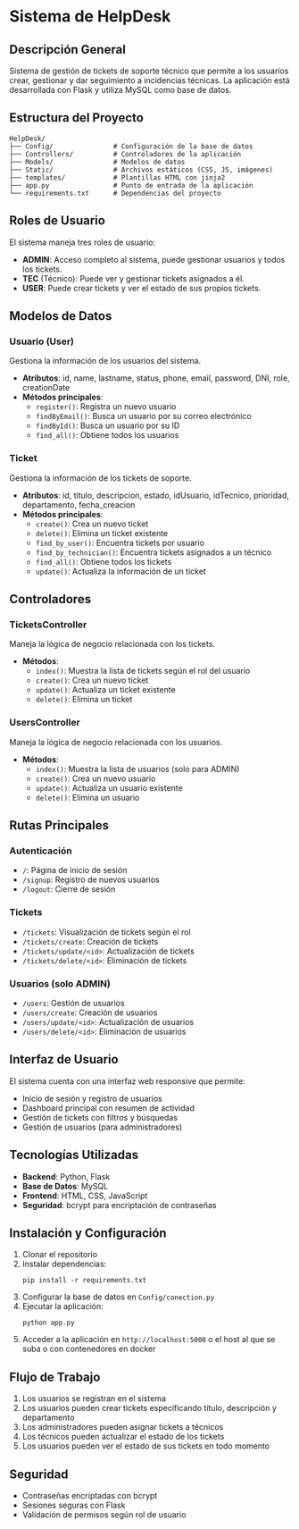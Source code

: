 # Sistema de HelpDesk

## Descripción General
Sistema de gestión de tickets de soporte técnico que permite a los usuarios crear, gestionar y dar seguimiento a incidencias técnicas. La aplicación está desarrollada con Flask y utiliza MySQL como base de datos.

## Estructura del Proyecto

```
HelpDesk/
├── Config/               # Configuración de la base de datos
├── Controllers/          # Controladores de la aplicación
├── Models/               # Modelos de datos
├── Static/               # Archivos estáticos (CSS, JS, imágenes)
├── templates/            # Plantillas HTML con jinja2
├── app.py                # Punto de entrada de la aplicación
└── requirements.txt      # Dependencias del proyecto
```

## Roles de Usuario
El sistema maneja tres roles de usuario:
- **ADMIN**: Acceso completo al sistema, puede gestionar usuarios y todos los tickets.
- **TEC** (Técnico): Puede ver y gestionar tickets asignados a él.
- **USER**: Puede crear tickets y ver el estado de sus propios tickets.

## Modelos de Datos

### Usuario (User)
Gestiona la información de los usuarios del sistema.
- **Atributos**: id, name, lastname, status, phone, email, password, DNI, role, creationDate
- **Métodos principales**:
  - `register()`: Registra un nuevo usuario
  - `findByEmail()`: Busca un usuario por su correo electrónico
  - `findById()`: Busca un usuario por su ID
  - `find_all()`: Obtiene todos los usuarios

### Ticket
Gestiona la información de los tickets de soporte.
- **Atributos**: id, titulo, descripcion, estado, idUsuario, idTecnico, prioridad, departamento, fecha_creacion
- **Métodos principales**:
  - `create()`: Crea un nuevo ticket
  - `delete()`: Elimina un ticket existente
  - `find_by_user()`: Encuentra tickets por usuario
  - `find_by_technician()`: Encuentra tickets asignados a un técnico
  - `find_all()`: Obtiene todos los tickets
  - `update()`: Actualiza la información de un ticket

## Controladores

### TicketsController
Maneja la lógica de negocio relacionada con los tickets.
- **Métodos**:
  - `index()`: Muestra la lista de tickets según el rol del usuario
  - `create()`: Crea un nuevo ticket
  - `update()`: Actualiza un ticket existente
  - `delete()`: Elimina un ticket

### UsersController
Maneja la lógica de negocio relacionada con los usuarios.
- **Métodos**:
  - `index()`: Muestra la lista de usuarios (solo para ADMIN)
  - `create()`: Crea un nuevo usuario
  - `update()`: Actualiza un usuario existente
  - `delete()`: Elimina un usuario

## Rutas Principales

### Autenticación
- `/`: Página de inicio de sesión
- `/signup`: Registro de nuevos usuarios
- `/logout`: Cierre de sesión

### Tickets
- `/tickets`: Visualización de tickets según el rol
- `/tickets/create`: Creación de tickets
- `/tickets/update/<id>`: Actualización de tickets
- `/tickets/delete/<id>`: Eliminación de tickets

### Usuarios (solo ADMIN)
- `/users`: Gestión de usuarios
- `/users/create`: Creación de usuarios
- `/users/update/<id>`: Actualización de usuarios
- `/users/delete/<id>`: Eliminación de usuarios

## Interfaz de Usuario
El sistema cuenta con una interfaz web responsive que permite:
- Inicio de sesión y registro de usuarios
- Dashboard principal con resumen de actividad
- Gestión de tickets con filtros y búsquedas
- Gestión de usuarios (para administradores)

## Tecnologías Utilizadas
- **Backend**: Python, Flask
- **Base de Datos**: MySQL
- **Frontend**: HTML, CSS, JavaScript
- **Seguridad**: bcrypt para encriptación de contraseñas

## Instalación y Configuración

1. Clonar el repositorio
2. Instalar dependencias:
   ```
   pip install -r requirements.txt
   ```
3. Configurar la base de datos en `Config/conection.py`
4. Ejecutar la aplicación:
   ```
   python app.py
   ```
5. Acceder a la aplicación en `http://localhost:5000` o el host al que se suba o con contenedores en docker

## Flujo de Trabajo

1. Los usuarios se registran en el sistema
2. Los usuarios pueden crear tickets especificando título, descripción y departamento
3. Los administradores pueden asignar tickets a técnicos
4. Los técnicos pueden actualizar el estado de los tickets
5. Los usuarios pueden ver el estado de sus tickets en todo momento

## Seguridad
- Contraseñas encriptadas con bcrypt
- Sesiones seguras con Flask
- Validación de permisos según rol de usuario